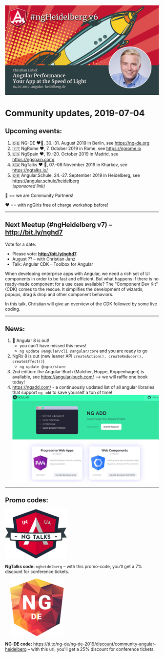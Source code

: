 ![ngHeidelbergv6.jpg](ngHeidelbergv6.png)

# Community updates, 2019-07-04

## Upcoming events:

1. 🇩🇪 NG-DE ❤️🤝, 30.-31. August 2019 in Berlin, see https://ng-de.org 
2. 🇮🇹 NgRome ❤️, 7. October 2019 in Rome, see https://ngrome.io
3. 🇪🇸 NgSpain ❤️, 19.-20. October 2019 in Madrid, see https://ngspain.com/
4. 🇺🇦 NgTalks ❤️ 🤝, 07.-08 November 2019 in Kharkov, see https://ngtalks.io/
5. 🇩🇪 Angular.Schule, 24.-27. September 2019 in Heidelberg, see https://angular.schule/heidelberg<br>_(sponsored link)_

🤝 == we are Community Partners!

❤️ == with ngGirls free of charge workshop before!

----

## Next Meetup (#ngHeidelberg v7) – http://bit.ly/nghd7

Vote for a date:
* Please vote: **http://bit.ly/nghd7**
* August ?? – with Christian Janz
* Talk: Angular CDK – Toolbox for Angular

When developing enterprise apps with Angular, we need a rich set of UI components in order to be fast and efficient. But what happens if there is no ready-made component for a use case available? The "Component Dev Kit" (CDK) comes to the rescue. It simplifies the development of wizards, popups, drag & drop and other component behaviors.

In this talk, Christian will give an overview of the CDK followed by some live coding.

----

## News:

1. 🚀 Angular 8 is out!
   * you can't have missed this news!
   * `ng update @angular/cli @angular/core` and you are ready to go
2. NgRx 8 is out (new leaner API `createAction(), createReducer(), createEffect()`)
   * `ng update @ngrx/store`
3. 2nd edition: the Angular-Buch (Malcher, Hoppe, Koppenhagen) is available, see https://angular-buch.com/ --> we will raffle one book today!
4. https://ngadd.com/ - a continuously updated list of all angular libraries that support `ng add` to save yourself a ton of time!
   ![screenshot](ngHeidelbergv6_ng-add.jpg)


----


## Promo codes:


<img src="logos/NgTalks_logo.svg" width="40%" alt="NgTalks logo">

**NgTalks code:** `ngheidelberg` – with this promo-code, you'll get a 7% discount for conference tickets.  


&nbsp; &nbsp; <img src="logos/ng-de-logo.svg" width="35%" alt="NG-DE logo">


**NG-DE code:** https://ti.to/ng-de/ng-de-2019/discount/community-angular-heidelberg – with this url, you'll get a 25% discount for conference tickets.  
